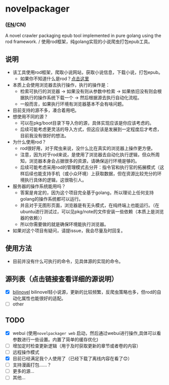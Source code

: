 # novelpackager
### ([EN](./README.md)/CN)
A novel crawler packaging epub tool implemented in pure golang using the rod framework. / 使用rod框架，纯golang实现的小说爬虫打包epub工具。

## 说明
- 该工具使用rod框架，爬取小说网站，获取小说信息，下载小说，打包epub。
  - 如果你不知道什么是rod？[点击这里](https://github.com/go-rod/rod)
- 本质上会使用浏览器去执行操作，执行的操作是：
  - 检索可执行的浏览器 -> 如果没有则从参数中检索 -> 如果依旧没有则会根据执行的操作系统下载一个 -> 然后根据源去执行自动化流程。
  - 一般而言，如果执行环境有浏览器基本不会有啥问题。
- 目前支持的源不多，凑合着用吧。
- 想使用不同的源？
  - 可以在pkg/boot目录下导入你的源，具体实现应该是你应该考虑的。
  - 后续可能考虑更灵活的导入方式，但这应该是发展到一定程度后才考虑，目前我没有很好的想法。
- 为什么使用rod？
  - rod很好用，对于爬虫来说，没什么比在真实的浏览器上操作更方便。
  - 注意，因为对于rod来说，是使用了浏览器去自动化执行逻辑，但众所周知，浏览器本身会占据很多的资源，请确保运行环境是够的。
  - 后续可能考虑采用rod的管理模式去分开：指令官和执行官的拓展模式（这样后续也能支持手机（或小众环境）上获取数据，但在资源比较充分的环境执行具体的逻辑，这很吸引人。
- 服务器的操作系统能用吗？
  - 答案是肯定的，因为这个项目完全基于golang，所以理论上任何支持golang的操作系统都可以运行。
  - 并且对于无图形页面，浏览器是有无头模式，在纯终端上也能运行。（在ubuntu进行测试过，可以见pkg/note的文件安装一些依赖（本质上是浏览器的依赖））
  - 所以你需要做的就是确保环境能执行浏览器。
- 如果对这个项目有疑问，请提issue，我会尽量及时回复。

## 使用方法
- 目前并没有什么可执行的命令，见具体源的实现的命令。

## 源列表（点击链接查看详细的源说明）
- [x] [bilinovel](./pkg/source/bilinovel) bilinovel轻小说源，更新的比较频繁，反爬虫策略也多，但rod的自动化属性也能很好的适配。
- [ ] other

## TODO
- [x] webui (使用`novelpackager web` 启动，然后通过webui进行操作,具体可以看参数进行一些设置。内置了简单的缓存优化)
- [ ] 增加定时检查更新逻辑（用于及时获取更新的章节或者卷的内容）
- [ ] 远程操作模式
- [x] 目前已经满足我个人使用了（已经下载了离线内容在看了😊）
- [ ] 支持漫画打包……？
- [ ] 更多的源...
- [ ] 其他...
